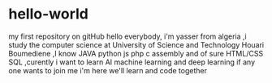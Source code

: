 # hello-world
my first repository on gitHub
hello everybody,
i'm yasser from algeria ,i study the computer science at University of Science and Technology Houari Boumediene ,I know JAVA 
 python js php c assembly and of sure HTML/CSS SQL ,curently i want to learn AI machine learning and deep learning if any one wants to join me i'm here we'll learn and code together 
